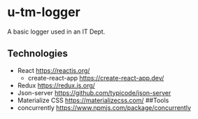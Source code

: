 # u-tm-logger
A basic logger used  in an IT Dept.

## Technologies
- React https://reactjs.org/
  - create-react-app https://create-react-app.dev/
- Redux https://redux.js.org/
- Json-server https://github.com/typicode/json-server
- Materialize CSS https://materializecss.com/
##Tools 
- concurrently https://www.npmjs.com/package/concurrently


